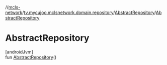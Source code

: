 //[mcls-network](../../../index.md)/[tv.mycujoo.mclsnetwork.domain.repository](../index.md)/[AbstractRepository](index.md)/[AbstractRepository](-abstract-repository.md)

# AbstractRepository

[androidJvm]\
fun [AbstractRepository](-abstract-repository.md)()
